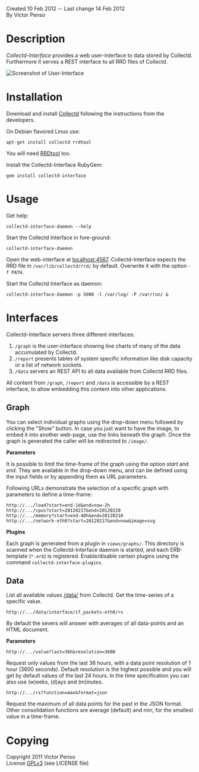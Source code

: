 Created 10 Feb 2012 -- Last change 14 Feb 2012  
By Victor Penso

Description
===========

_Collectd-Interface_ provides a web user-interface to data stored 
by Collectd. Furthermore it serves a REST 
interface to all RRD files of Collectd.

![Screenshot of User-Interface](https://github.com/vpenso/collectd-interface/raw/master/public/readme/user-interface.png  "Screenshot of the User-Interface")

Installation
============

Download and install [Collectd](http://collectd.org/) following the instructions 
from the developers. 

On Debian flavored Linux use:

    apt-get install collectd rrdtool

You will need [RRDtool](http://oss.oetiker.ch/rrdtool/) too.

Install the Collectd-Interface RubyGem:

    gem install collectd-interface

Usage
=====

Get help:

    collectd-interface-daemon --help

Start the Collectd Interface in fore-ground:

    collectd-interface-daemon

Open the web-interface at <a href='localhost:4567'>localhost:4567</a>.
Collectd-Interface expects the RRD file in `/var/lib/collectd/rrd/`
by default. Overwrite it with the option `-f PATH`.

Start the Collectd Interface as daemon:

    collectd-interface-daemon -p 5000 -l /var/log/ -P /var/run/ &


Interfaces
==========

Collectd-Interface servers three different interfaces:

1. `/graph` is the user-interface showing line charts of many
   of the data accumulated by Collectd.
2. `/report` presents tables of system specific information
   like disk capacity or a list of network sockets.
3. `/data` servers an REST API to all data available from 
   Collectd RRD files.

All content from `/graph`, `/report` and `/data` is accessible 
by a REST interface, to allow embedding this content into other
applications.

Graph
-----

You can select individual graphs using the drop-down menu followed by 
clicking the "Show" button. In case you just want to have the image, to
embed it into another web-page, use the links beneath the graph. Once 
the graph is generated the caller will be redirected to `/image/`.

**Parameters**

It is possible to limit the time-frame of the graph using the option
_start_ and _end_. They are available in the drop-down menu, and can
be defined using the input fields or by appending them as URL 
parameters.

Following URLs demonstrate the selection of a specific graph with 
parameters to define a time-frame:

    http://.../load?start=end-1d&end=now-2h
    http://.../cpus?start=20120217&end=20120220
    http://.../memory?start=end-48h&end=20120218
    http://.../network-eth0?start=20120217&end=now&image=svg

**Plugins**

Each graph is generated from a plugin in `views/graphs/`. This 
directory is scanned when the Collectd-Interface daemon is started, 
and each ERB-template (`*.erb`) is registered. Enable/disable 
certain plugins using the command `collectd-interface-plugins`. 

Data
----

List all available values <a href="/data/">/data/</a> from 
Collectd. Get the time-series of a specific value.

    http://.../data/interface/if_packets-eth0/rx

By default the severs will answer with averages 
of all data-points and an HTML document.

**Parameters**

    http://.../value?last=36h&resolution=3600

Request only values from the last 36 hours, with a
data point resolution of 1 hour (3600 seconds).
Default resolution is the highest possible and you
will get by default values of the last 24 hours.
In the time specification you can also use (w)eeks,
(d)ays and (m)inutes.

    http://.../rx?function=max&format=json

Request the maximum of all data points for the past
in the JSON format. Other consolidation functions
are average (default) and min, for the smallest value
in a time-frame.


Copying
=======

Copyright 2011 Victor Penso  
License [GPLv3](http://www.gnu.org/licenses/gpl-3.0.html) (see LICENSE file)
